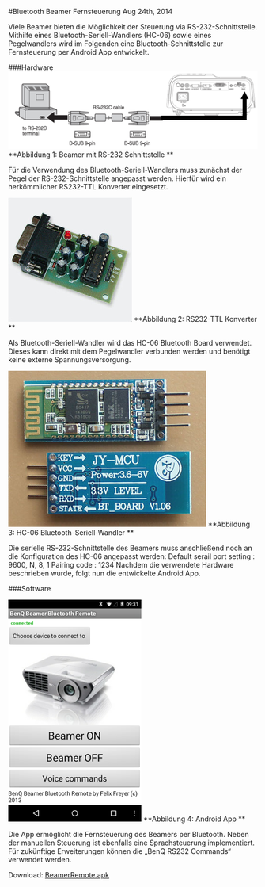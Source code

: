 #Bluetooth Beamer Fernsteuerung
Aug 24th, 2014

Viele Beamer bieten die Möglichkeit der Steuerung via RS-232-Schnittstelle. Mithilfe eines Bluetooth-Seriell-Wandlers (HC-06) sowie eines Pegelwandlers wird im Folgenden eine Bluetooth-Schnittstelle zur Fernsteuerung per Android App entwickelt.

###Hardware
![Beamer mit RS-232 Schnittstelle](https://github.com/felixfreyer/Bluetooth-Beamer-Fernsteuerung/raw/main/rs232.png "Beamer mit RS-232 Schnittstelle")
**Abbildung 1: Beamer mit RS-232 Schnittstelle
**

Für die Verwendung des Bluetooth-Seriell-Wandlers muss zunächst der Pegel der RS-232-Schnittstelle angepasst werden. Hierfür wird ein herkömmlicher RS232-TTL Konverter eingesetzt.

![RS232-TTL Konverter](https://github.com/felixfreyer/Bluetooth-Beamer-Fernsteuerung/raw/main/converter.jpg "RS232-TTL Konverter")
**Abbildung 2: RS232-TTL Konverter
**

Als Bluetooth-Seriell-Wandler wird das HC-06 Bluetooth Board verwendet. Dieses kann direkt mit dem Pegelwandler verbunden werden und benötigt keine externe Spannungsversorgung.

![HC-06 Bluetooth-Seriell-Wandler](https://github.com/felixfreyer/Bluetooth-Beamer-Fernsteuerung/raw/main/hc06.jpg "HC-06 Bluetooth-Seriell-Wandler")
**Abbildung 3: HC-06 Bluetooth-Seriell-Wandler
**

Die serielle RS-232-Schnittstelle des Beamers muss anschließend noch an die Konfiguration des HC-06 angepasst werden: Default serail port setting : 9600, N, 8, 1 Pairing code : 1234 Nachdem die verwendete Hardware beschrieben wurde, folgt nun die entwickelte Android App.


###Software

![Android App](https://github.com/felixfreyer/Bluetooth-Beamer-Fernsteuerung/raw/main/screenshot.png "Android App")
**Abbildung 4: Android App
**

Die App ermöglicht die Fernsteuerung des Beamers per Bluetooth. Neben der manuellen Steuerung ist ebenfalls eine Sprachsteuerung implementiert. Für zukünftige Erweiterungen können die „BenQ RS232 Commands“ verwendet werden.

Download: [BeamerRemote.apk](https://github.com/felixfreyer/Bluetooth-Beamer-Fernsteuerung/blob/main/BeamerRemote.apk "BeamerRemote.apk")
